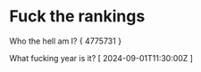 # Fuck the rankings

Who the hell am I?
{ 4775731 }

What fucking year is it?
[ 2024-09-01T11:30:00Z ]
